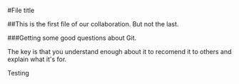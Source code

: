 #File title

##This is the first file of our collaboration.
But not the last.

###Getting some good questions about Git.

The key is that you understand enough about it to recomend it to others and explain what it's for.

Testing
